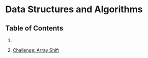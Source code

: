 # Data Structures and Algorithms

## Table of Contents

1. 

2. [Challenge: Array Shift](/Challenges/arrayShift)
